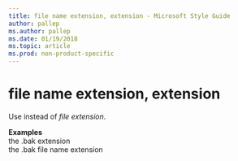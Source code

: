 ```yaml
---
title: file name extension, extension - Microsoft Style Guide
author: pallep
ms.author: pallep
ms.date: 01/19/2018
ms.topic: article
ms.prod: non-product-specific
---
```


# file name extension, extension

Use instead of *file extension*. 

**Examples**  
the .bak extension  
the .bak file name extension
